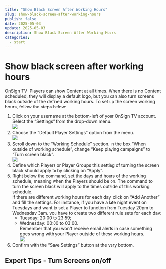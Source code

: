 ```yaml
---
title: "Show Black Screen After Working Hours"
slug: show-black-screen-after-working-hours
publish: false
date: 2025-05-03
update: 2025-05-03
description: Show Black Screen After Working Hours
categories:
  - start
---
```


Show black screen after working hours
=====================================

OnSign TV  Players can show Content at all times. When there is no Content scheduled, they will display a default logo, but you can also turn screens black outside of the defined working hours. To set up the screen working hours, follow the steps below:

1. Click on your username at the bottom-left of your OnSign TV account. Select the “Settings” from the drop-down menu.  
   ![](https://static.helpjuice.com/helpjuice_production/uploads/upload/image/23821/direct/1731688578888/screenblack-1.jpg)
2. Choose the “Default Player Settings” option from the menu.  
   ![](https://static.helpjuice.com/helpjuice_production/uploads/upload/image/23821/direct/1731688592584/screenblack-2.jpg)
3. Scroll down to the “Working Schedule” section. In the box “When outside of working schedule”, change “Keep playing campaigns” to “Turn screen black”.  
   ![](https://static.helpjuice.com/helpjuice_production/uploads/upload/image/23821/direct/1731688607106/screenblack-3.jpg)
4. Define which Players or Player Groups this setting of turning the screen black should apply to by clicking on “Apply”.
5. Right below the command, set the days and hours of the working schedule, meaning when the Players should be on. The command to turn the screen black will apply to the times outside of this working schedule.  
   If there are different working hours for each day, click on “Add Another” and fill the settings. For instance, if you have a late night event on Tuesdays and want to set a Player to function from Tuesday 20pm to Wednesday 3am, you have to create two different rule sets for each day:
   * Tuesday: 20:00 to 23:59;
   * Wednesday: 00:00 to 03:00.  
     Remember that you won't receive email alerts in case something goes wrong with your Player outside of these working hours.  
     ![](https://static.helpjuice.com/helpjuice_production/uploads/upload/image/23821/direct/1731688638271/set-player-screen-black-after-working-hours_4.png)
6. Confirm with the “Save Settings” button at the very bottom.

Expert Tips - Turn Screens on/off
---------------------------------
